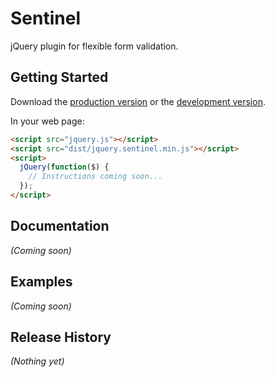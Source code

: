 # Sentinel

jQuery plugin for flexible form validation.

## Getting Started
Download the [production version][min] or the [development version][max].

[min]: https://raw.github.com/dev/jquery-sentinel/master/dist/jquery.sentinel.min.js
[max]: https://raw.github.com/dev/jquery-sentinel/master/dist/jquery.sentinel.js

In your web page:

```html
<script src="jquery.js"></script>
<script src="dist/jquery.sentinel.min.js"></script>
<script>
  jQuery(function($) {
    // Instructions coming soon...
  });
</script>
```

## Documentation
_(Coming soon)_

## Examples
_(Coming soon)_

## Release History
_(Nothing yet)_

